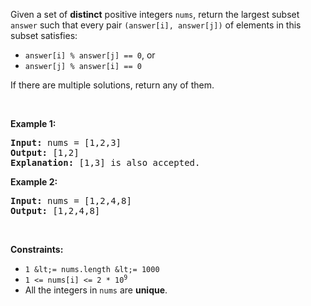 Given a set of __distinct__ positive integers `` nums ``, return the largest subset `` answer `` such that every pair `` (answer[i], answer[j]) `` of elements in this subset satisfies:

*   `` answer[i] % answer[j] == 0 ``, or
*   `` answer[j] % answer[i] == 0 ``

If there are multiple solutions, return any of them.

&nbsp;

__Example 1:__

<pre>
<strong>Input:</strong> nums = [1,2,3]
<strong>Output:</strong> [1,2]
<strong>Explanation:</strong> [1,3] is also accepted.
</pre>

__Example 2:__

<pre>
<strong>Input:</strong> nums = [1,2,4,8]
<strong>Output:</strong> [1,2,4,8]
</pre>

&nbsp;

__Constraints:__

*   `` 1 &lt;= nums.length &lt;= 1000 ``
*   <code>1 &lt;= nums[i] &lt;= 2 * 10<sup>9</sup></code>
*   All the integers in `` nums `` are __unique__.